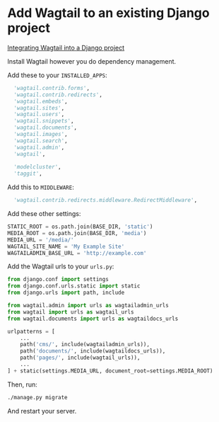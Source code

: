 # Add Wagtail to an existing Django project 

[Integrating Wagtail into a Django project](https://docs.wagtail.org/en/stable/getting_started/integrating_into_django.html)

Install Wagtail however you do dependency management. 

Add these to your `INSTALLED_APPS`: 

```python
  'wagtail.contrib.forms',
  'wagtail.contrib.redirects',
  'wagtail.embeds',
  'wagtail.sites',
  'wagtail.users',
  'wagtail.snippets',
  'wagtail.documents',
  'wagtail.images',
  'wagtail.search',
  'wagtail.admin',
  'wagtail',
  
  'modelcluster',
  'taggit',
```

Add this to `MIDDLEWARE`: 

```python
  'wagtail.contrib.redirects.middleware.RedirectMiddleware',
```


Add these other settings: 

```python
STATIC_ROOT = os.path.join(BASE_DIR, 'static')
MEDIA_ROOT = os.path.join(BASE_DIR, 'media')
MEDIA_URL = '/media/'
WAGTAIL_SITE_NAME = 'My Example Site'
WAGTAILADMIN_BASE_URL = 'http://example.com'
```

Add the Wagtail urls to your `urls.py`: 

```python
from django.conf import settings
from django.conf.urls.static import static
from django.urls import path, include

from wagtail.admin import urls as wagtailadmin_urls
from wagtail import urls as wagtail_urls
from wagtail.documents import urls as wagtaildocs_urls

urlpatterns = [
    ...
    path('cms/', include(wagtailadmin_urls)),
    path('documents/', include(wagtaildocs_urls)),
    path('pages/', include(wagtail_urls)),
    ...
] + static(settings.MEDIA_URL, document_root=settings.MEDIA_ROOT)
```

Then, run: 

```bash
./manage.py migrate 
```

And restart your server. 

